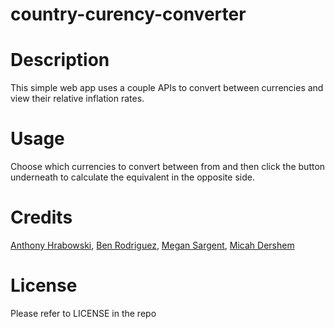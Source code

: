 # country-curency-converter

# Description
This simple web app uses a couple APIs to convert between currencies and view their relative inflation rates. 

# Usage 
Choose which currencies to convert between from and then click the button underneath to calculate the equivalent in the opposite side.

# Credits 
[Anthony Hrabowski](https://github.com/Ajhrabowski), [Ben Rodriguez](https://github.com/benrodriguezmoran), [Megan Sargent](https://github.com/mrsargent00), [Micah Dershem](https://github.com/G303K)

# License
Please refer to LICENSE in the repo
